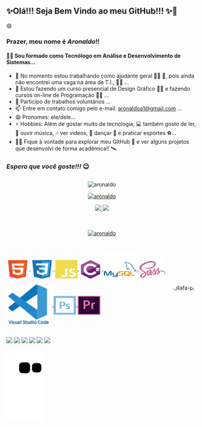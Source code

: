 ## ✨Olá!!! Seja Bem Vindo ao meu GitHub!!! ✨👋

😄

### Prazer, meu nome é _Aronaldo_!!  

#### 👨‍🎓 Sou formado como **Tecnólogo em Análise e Desenvolvimento de Sistemas...** 

- 🔭 No momento estou trabalhando como ajudante geral 👷‍♂️ 🤷‍, pois ainda não encontrei uma vaga na área de T.I., 🧑‍💻 ...
- 🌱 Estou fazendo um curso presencial de Design Gráfico 🧑‍🎨 e fazendo cursos on-line de Programação 👨‍💻 ...
- 👯 Participo de trabalhos voluntários ...
- 📫 Entre em contato comigo pelo e-mail: aronaldoa1@gmail.com ...
- 😄 Pronomes: ele/dele...
- ⚡ Hobbies: Além de gostar muito de tecnologia, 💻 também gosto de ler, 📖 ouvir música, 🎶 ver vídeos, 🎥 dançar 🕺 e praticar esportes ⚽...
- 👨‍🚀 Fique à vontade para explorar meu GitHub 🚀 e ver alguns projetos que desenvolvi de forma acadêmica!! 🛰️ 

### _Espero que você goste!!!_ 😉
##

<p align="center"> <img src="https://komarev.com/ghpvc/?username=aronaldo&label=Profile%20views&color=0e75b6&style=flat" alt="aronaldo" /> </p>

<p align="center"> <a href="https://github.com/ryo-ma/github-profile-trophy"><img src="https://github-profile-trophy.vercel.app/?username=aronaldo&theme=dracula&column=3&margin-w=15&margin-h=15&no-frame=true" alt="aronaldo" /></a> </p>

<div align="center">
  <a href="https://github.com/Aronaldo/aronaldo/">
  <img height="180em" src="https://github-readme-stats.vercel.app/api?username=Aronaldo&show_icons=true&theme=tokyonight&include_all_commits=true&count_private=true"/>
  <img height="180em" src="https://github-readme-stats.vercel.app/api/top-langs/?username=Aronaldo&layout=compact&langs_count=7&theme=radical"/>
</div><br></br>


<p align="center"> <img src="https://github-readme-streak-stats.herokuapp.com/?user=aronaldo&theme=deepBlue&hide_border=true&border_radius=15&locale=pt-br" alt="aronaldo" /></p>

##
 
<div style="display: inline_block"><br>
  <img align="center" alt="Aro-HTML" height="50" width="60" src="https://raw.githubusercontent.com/devicons/devicon/master/icons/html5/html5-original.svg" />
  <img align="center" alt="Aro-CSS" height="50" width="60" src="https://raw.githubusercontent.com/devicons/devicon/master/icons/css3/css3-original.svg" />
  <img align="center" alt="Aro-Js" height="50" width="60" src="https://raw.githubusercontent.com/devicons/devicon/master/icons/javascript/javascript-plain.svg" />
  <img align="center" alt="Aro-Csharp" height="50" width="60" src="https://raw.githubusercontent.com/devicons/devicon/master/icons/csharp/csharp-original.svg" />
  <img align="center" alt="Aro-Mysql" height="80" width="90" src="https://raw.githubusercontent.com/devicons/devicon/master/icons/mysql/mysql-original-wordmark.svg" />  
  <img align="center" alt="Aro-Sass" height="60" width="70" src="https://raw.githubusercontent.com/devicons/devicon/master/icons/sass/sass-original.svg" />
  <img align="center" alt="Aro-VSCode" height="110" width="120" src="https://raw.githubusercontent.com/devicons/devicon/master/icons/vscode/vscode-original-wordmark.svg" />
  <img align="center" alt="Aro-Ps" height="50" width="60" src="https://raw.githubusercontent.com/devicons/devicon/master/icons/photoshop/photoshop-line.svg" />
  <img align="center" alt="Aro-Pr" height="50" width="60" src="https://raw.githubusercontent.com/devicons/devicon/master/icons/premierepro/premierepro-original.svg" />
  <img align="right" alt="Rafa-pic" height="150" style="border-radius:50px;" src="https://media.discordapp.net/attachments/639956127056134178/890373478988013628/Publicacoes_Instagram_1_1.png?width=676&height=676" />
</div>
  
##
  
<div> 
  <a href="https://www.youtube.com/channel/UC_-uuuZbY0AAt9CViNzvc-Q" target="_blank"><img src="https://img.shields.io/badge/YouTube-FF0000?style=for-the-badge&logo=youtube&logoColor=white" target="_blank"></a>
  <a href="https://instagram.com/rafaballerini" target="_blank"><img src="https://img.shields.io/badge/-Instagram-%23E4405F?style=for-the-badge&logo=instagram&logoColor=white" target="_blank"></a>
 	<a href="https://www.twitch.tv/rafaballerinii" target="_blank"><img src="https://img.shields.io/badge/Twitch-9146FF?style=for-the-badge&logo=twitch&logoColor=white" target="_blank"></a>
 <a href="https://discord.gg/wagxzStdcR" target="_blank"><img src="https://img.shields.io/badge/Discord-7289DA?style=for-the-badge&logo=discord&logoColor=white" target="_blank"></a> 
  <a href = "mailto:contatorafaballerini@gmail.com"><img src="https://img.shields.io/badge/-Gmail-%23333?style=for-the-badge&logo=gmail&logoColor=white" target="_blank"></a>
  <a href="https://www.linkedin.com/in/rafaella-ballerini-45875016a" target="_blank"><img src="https://img.shields.io/badge/-LinkedIn-%230077B5?style=for-the-badge&logo=linkedin&logoColor=white" target="_blank"></a> 
 
![Snake animation](https://github.com/Aronaldo/aronaldo/blob/output/github-contribution-grid-snake.svg)  
 
</div> 

